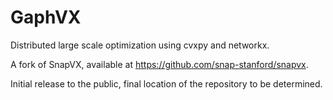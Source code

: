 # GaphVX

Distributed large scale optimization using cvxpy and networkx.

A fork of SnapVX, available at https://github.com/snap-stanford/snapvx.

Initial release to the public, final location of the repository to be determined.

